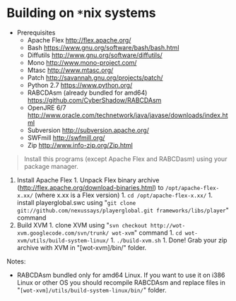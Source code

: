 # Building on `*`nix systems #

  * Prerequisites
    * Apache Flex http://flex.apache.org/
    * Bash https://www.gnu.org/software/bash/bash.html
    * Diffutils http://www.gnu.org/software/diffutils/
    * Mono http://www.mono-project.com/
    * Mtasc http://www.mtasc.org/
    * Patch http://savannah.gnu.org/projects/patch/
    * Python 2.7 https://www.python.org/
    * RABCDAsm (already bundled for amd64) https://github.com/CyberShadow/RABCDAsm
    * OpenJRE 6/7 http://www.oracle.com/technetwork/java/javase/downloads/index.html
    * Subversion http://subversion.apache.org/
    * SWFmill http://swfmill.org/
    * Zip http://www.info-zip.org/Zip.html

> Install this programs (except Apache Flex and RABCDasm) using your package manager.

  1. Install Apache Flex
    1. Unpack Flex binary archive (http://flex.apache.org/download-binaries.html) to `/opt/apache-flex-x.xx/` (where x.xx is a Flex version)
    1. `cd /opt/apache-flex-x.xx/`
    1. install playerglobal.swc using "`git clone git://github.com/nexussays/playerglobal.git frameworks/libs/player`" command
  1. Build XVM
    1. clone XVM using "`svn checkout http://wot-xvm.googlecode.com/svn/trunk/ wot-xvm`" command
    1. `cd wot-xvm/utils/build-system-linux/`
    1. `./build-xvm.sh`
    1. Done! Grab your zip archive with XVM in "[wot-xvm]/bin/" folder.

Notes:
  * RABCDAsm bundled only for amd64 Linux. If you want to use it on i386 Linux or other OS you should recompile RABCDAsm and replace files in "`[wot-xvm]/utils/build-system-linux/bin/`" folder.